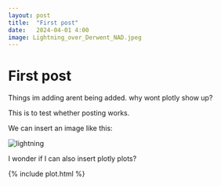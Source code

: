 ```yaml
---
layout: post
title:  "First post"
date:   2024-04-01 4:00
image: Lightning_over_Derwent_NAD.jpeg
---
```


# First post

Things im adding arent being added. why wont plotly show up?

This is to test whether posting works.

We can insert an image like this:

![lightning](../assets/img/Lightning_over_Derwent_NAD.jpeg)

I wonder if I can also insert plotly plots?

{% include plot.html %}

